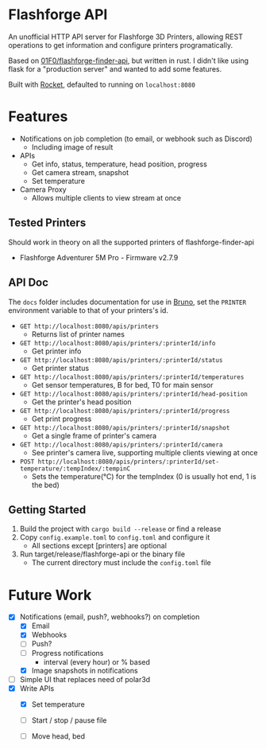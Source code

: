 # Flashforge API

An unofficial HTTP API server for Flashforge 3D Printers, allowing REST operations to get information and configure printers programatically.

Based on [01F0/flashforge-finder-api](https://github.com/01F0/flashforge-finder-api), but written in rust.
I didn't like using flask for a "production server" and wanted to add some features.

Built with [Rocket](https://rocket.rs/), defaulted to running on `localhost:8080`

# Features

* Notifications on job completion (to email, or webhook such as Discord)
  * Including image of result
* APIs
  * Get info, status, temperature, head position, progress
  * Get camera stream, snapshot
  * Set temperature
* Camera Proxy
  * Allows multiple clients to view stream at once


## Tested Printers
Should work in theory on all the supported printers of flashforge-finder-api
* Flashforge Adventurer 5M Pro - Firmware v2.7.9

## API Doc

The `docs` folder includes documentation for use in [Bruno](https://www.usebruno.com/), set the `PRINTER` environment variable to that of your printers's id.

* `GET http://localhost:8080/apis/printers`
  * Returns list of printer names
* `GET http://localhost:8080/apis/printers/:printerId/info` 
  * Get printer info
* `GET http://localhost:8080/apis/printers/:printerId/status` 
  * Get printer status
* `GET http://localhost:8080/apis/printers/:printerId/temperatures`
  * Get sensor temperatures, B for bed, T0 for main sensor
* `GET http://localhost:8080/apis/printers/:printerId/head-position`
  * Get the printer's head position
* `GET http://localhost:8080/apis/printers/:printerId/progress`
  * Get print progress
* `GET http://localhost:8080/apis/printers/:printerId/snapshot`
  * Get a single frame of printer's camera
* `GET http://localhost:8080/apis/printers/:printerId/camera`
  * See printer's camera live, supporting multiple clients viewing at once
* `POST http://localhost:8080/apis/printers/:printerId/set-temperature/:tempIndex/:tempinC` 
  * Sets the temperature(°C) for the tempIndex (0 is usually hot end, 1 is the bed)

## Getting Started

1. Build the project with `cargo build --release` or find a release
2. Copy `config.example.toml` to `config.toml` and configure it
    * All sections except [printers] are optional
3. Run target/release/flashforge-api or the binary file
    * The current directory must include the `config.toml` file

# Future Work

* [x] Notifications (email, push?, webhooks?) on completion
  * [x] Email
  * [x] Webhooks
  * [ ] Push?
  * [ ] Progress notifications
    * interval (every hour) or % based
  * [x] Image snapshots in notifications
* [ ] Simple UI that replaces need of polar3d
* [x] Write APIs
  * [x] Set temperature
  * [ ] Start / stop / pause file
  * [ ] Move head, bed

